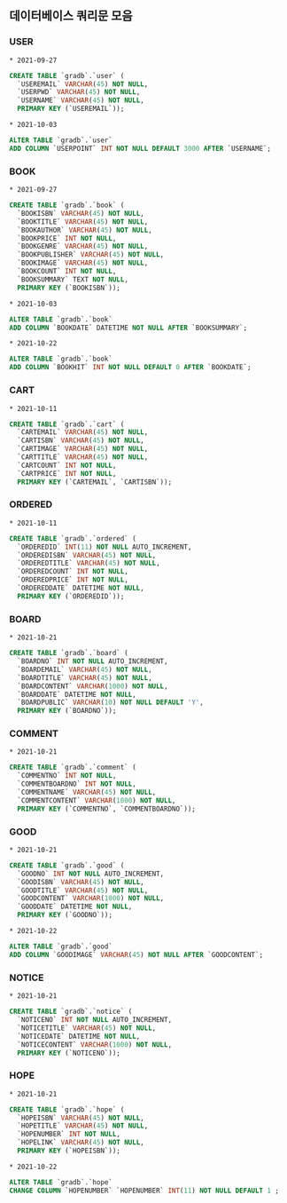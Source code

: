 ## 데이터베이스 쿼리문 모음

### USER
	* 2021-09-27
~~~~sql
CREATE TABLE `gradb`.`user` (
  `USEREMAIL` VARCHAR(45) NOT NULL,
  `USERPWD` VARCHAR(45) NOT NULL,
  `USERNAME` VARCHAR(45) NOT NULL,
  PRIMARY KEY (`USEREMAIL`));
~~~~

	* 2021-10-03
~~~~sql
ALTER TABLE `gradb`.`user` 
ADD COLUMN `USERPOINT` INT NOT NULL DEFAULT 3000 AFTER `USERNAME`;
~~~~

### BOOK
	* 2021-09-27
~~~~sql
CREATE TABLE `gradb`.`book` (
  `BOOKISBN` VARCHAR(45) NOT NULL,
  `BOOKTITLE` VARCHAR(45) NOT NULL,
  `BOOKAUTHOR` VARCHAR(45) NOT NULL,
  `BOOKPRICE` INT NOT NULL,
  `BOOKGENRE` VARCHAR(45) NOT NULL,
  `BOOKPUBLISHER` VARCHAR(45) NOT NULL,
  `BOOKIMAGE` VARCHAR(45) NOT NULL,
  `BOOKCOUNT` INT NOT NULL,
  `BOOKSUMMARY` TEXT NOT NULL,
  PRIMARY KEY (`BOOKISBN`));
~~~~

	* 2021-10-03
~~~~sql
ALTER TABLE `gradb`.`book` 
ADD COLUMN `BOOKDATE` DATETIME NOT NULL AFTER `BOOKSUMMARY`;
~~~~

	* 2021-10-22
~~~~sql
ALTER TABLE `gradb`.`book` 
ADD COLUMN `BOOKHIT` INT NOT NULL DEFAULT 0 AFTER `BOOKDATE`;
~~~~

### CART
	* 2021-10-11
~~~~sql
CREATE TABLE `gradb`.`cart` (
  `CARTEMAIL` VARCHAR(45) NOT NULL,
  `CARTISBN` VARCHAR(45) NOT NULL,
  `CARTIMAGE` VARCHAR(45) NOT NULL,
  `CARTTITLE` VARCHAR(45) NOT NULL,
  `CARTCOUNT` INT NOT NULL,
  `CARTPRICE` INT NOT NULL,
  PRIMARY KEY (`CARTEMAIL`, `CARTISBN`));
~~~~

### ORDERED
	* 2021-10-11
~~~~sql
CREATE TABLE `gradb`.`ordered` (
  `ORDEREDID` INT(11) NOT NULL AUTO_INCREMENT,
  `ORDEREDISBN` VARCHAR(45) NOT NULL,
  `ORDEREDTITLE` VARCHAR(45) NOT NULL,
  `ORDEREDCOUNT` INT NOT NULL,
  `ORDEREDPRICE` INT NOT NULL,
  `ORDEREDDATE` DATETIME NOT NULL,
  PRIMARY KEY (`ORDEREDID`));
~~~~

### BOARD
	* 2021-10-21
~~~~sql
CREATE TABLE `gradb`.`board` (
  `BOARDNO` INT NOT NULL AUTO_INCREMENT,
  `BOARDEMAIL` VARCHAR(45) NOT NULL,
  `BOARDTITLE` VARCHAR(45) NOT NULL,
  `BOARDCONTENT` VARCHAR(1000) NOT NULL,
  `BOARDDATE` DATETIME NOT NULL,
  `BOARDPUBLIC` VARCHAR(10) NOT NULL DEFAULT 'Y',
  PRIMARY KEY (`BOARDNO`));
~~~~

### COMMENT
	* 2021-10-21
~~~~sql
CREATE TABLE `gradb`.`comment` (
  `COMMENTNO` INT NOT NULL,
  `COMMENTBOARDNO` INT NOT NULL,
  `COMMENTNAME` VARCHAR(45) NOT NULL,
  `COMMENTCONTENT` VARCHAR(1000) NOT NULL,
  PRIMARY KEY (`COMMENTNO`, `COMMENTBOARDNO`));
~~~~

### GOOD
	* 2021-10-21
~~~~sql
CREATE TABLE `gradb`.`good` (
  `GOODNO` INT NOT NULL AUTO_INCREMENT,
  `GOODISBN` VARCHAR(45) NOT NULL,
  `GOODTITLE` VARCHAR(45) NOT NULL,
  `GOODCONTENT` VARCHAR(1000) NOT NULL,
  `GOODDATE` DATETIME NOT NULL,
  PRIMARY KEY (`GOODNO`));
~~~~

	* 2021-10-22
~~~~sql
ALTER TABLE `gradb`.`good` 
ADD COLUMN `GOODIMAGE` VARCHAR(45) NOT NULL AFTER `GOODCONTENT`;
~~~~

### NOTICE
	* 2021-10-21
~~~~sql
CREATE TABLE `gradb`.`notice` (
  `NOTICENO` INT NOT NULL AUTO_INCREMENT,
  `NOTICETITLE` VARCHAR(45) NOT NULL,
  `NOTICEDATE` DATETIME NOT NULL,
  `NOTICECONTENT` VARCHAR(1000) NOT NULL,
  PRIMARY KEY (`NOTICENO`));
~~~~

### HOPE
	* 2021-10-21
~~~~sql
CREATE TABLE `gradb`.`hope` (
  `HOPEISBN` VARCHAR(45) NOT NULL,
  `HOPETITLE` VARCHAR(45) NOT NULL,
  `HOPENUMBER` INT NOT NULL,
  `HOPELINK` VARCHAR(45) NOT NULL,
  PRIMARY KEY (`HOPEISBN`));
~~~~

	* 2021-10-22
~~~~sql
ALTER TABLE `gradb`.`hope` 
CHANGE COLUMN `HOPENUMBER` `HOPENUMBER` INT(11) NOT NULL DEFAULT 1 ;
~~~~